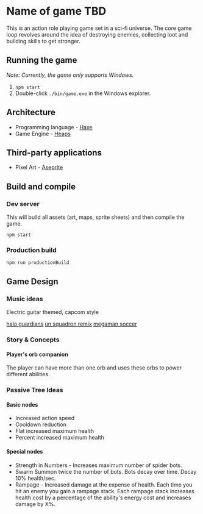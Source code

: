 # Name of game TBD

This is an action role playing game set in a sci-fi universe. The core game loop revolves around the idea of destroying enemies, collecting loot and building skills to get stronger.

## Running the game

*Note: Currently, the game only supports Windows.*

1. `npm start`
2. Double-click `./bin/game.exe` in the Windows explorer.

## Architecture

* Programming language - [Haxe](https://haxe.org/)
* Game Engine - [Heaps](https://heaps.io/)

## Third-party applications

* Pixel Art - [Aseprite](https://www.aseprite.org/)

## Build and compile

### Dev server

This will build all assets (art, maps, sprite sheets) and then compile the game.

`npm start`

### Production build

`npm run productionBuild`

## Game Design

### Music ideas

Electric guitar themed, capcom style

[halo guardians](https://ocremix.org/remix/OCR03453)
[un squadron remix](https://ocremix.org/remix/OCR00277)
[megaman soccer](https://ocremix.org/remix/OCR02922)

### Story & Concepts

#### Player's orb companion

The player can have more than one orb and uses these orbs to power different abilities.

### Passive Tree Ideas

#### Basic nodes
* Increased action speed
* Cooldown reduction
* Flat increased maximum health
* Percent increased maximum health

#### Special nodes
* Strength in Numbers - Increases maximum number of spider bots.
* Swarm
  Summon twice the number of bots. Bots decay over time. Decay 10% health/sec.
* Rampage - Increased damage at the expense of health. Each time you hit an enemy you gain a rampage stack. Each rampage stack increases health cost by a percentage of the ability's energy cost and increases damage by X%.
